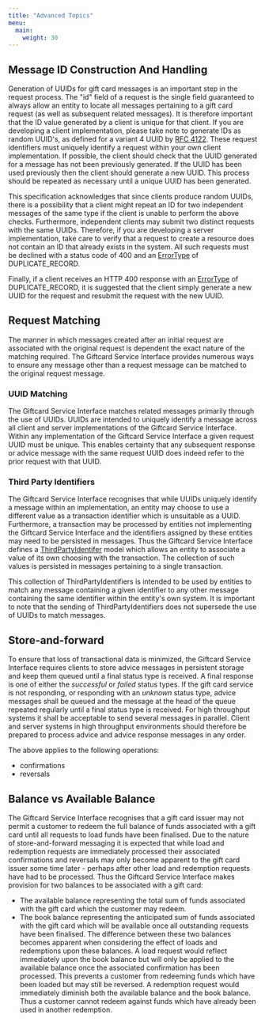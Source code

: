 ```yaml
---
title: "Advanced Topics"
menu:
  main:
    weight: 30
---
```


## Message ID Construction And Handling

Generation of UUIDs for gift card messages is an important step in the request process. The "id" field of a request is the single field guaranteed to always allow an entity to locate all messages pertaining to a gift card request (as well as subsequent related messages). It is therefore important that the ID value generated by a client is unique for that client. If you are developing a client implementation, please take note to generate IDs as random UUID's, as defined for a variant 4 UUID by [RFC 4122](https://tools.ietf.org/html/rfc4122). These request identifiers must uniquely identify a request within your own client implementation. If possible, the client should check that the UUID generated for a message has not been previously generated. If the UUID has been used previously then the client should generate a new UUID. This process should be repeated as necessary until a unique UUID has been generated.

This specification acknowledges that since clients produce random UUIDs, there is a possibility that a client might repeat an ID for two independent messages of the same type if the client is unable to perform the above checks. Furthermore, independent clients may submit two distinct requests with the same UUIDs. Therefore, if you are developing a server implementation, take care to verify that a request to create a resource does not contain an ID that already exists in the system. All such requests must be declined with a status code of 400 and an [ErrorType](/specification/definitions/#errordetail) of DUPLICATE_RECORD.

Finally, if a client receives an HTTP 400 response with an [ErrorType](/specification/definitions/#errordetail) of DUPLICATE_RECORD, it is suggested that the client simply generate a new UUID for the request and resubmit the request with the new UUID.


## Request Matching

The manner in which messages created after an initial request are associated with the original request is dependent the exact nature of the matching required. The Giftcard Service Interface provides numerous ways to ensure any message other than a request message can be matched to the original request message.

### UUID Matching

The Giftcard Service Interface matches related messages primarily through the use of UUIDs. UUIDs are intended to uniquely identify a message across all client and server implementations of the Giftcard Service Interface. Within any implementation of the Giftcard Service Interface a given request UUID must be unique. This enables certainty that any subsequent response or advice message with the same request UUID does indeed refer to the prior request with that UUID.

### Third Party Identifiers

The Giftcard Service Interface recognises that while UUIDs uniquely identify a message within an implementation, an entity may choose to use a different value as a transaction identifier which is unsuitable as a UUID. Furthermore, a transaction may be processed by entities not implementing the Giftcard Service Interface and the identifiers assigned by these entities may need to be persisted in messages. Thus the Giftcard Service Interface defines a [ThirdPartyIdentifer](/specification/definitions/#thirdpartyidentifier) model which allows an entity to associate a value of its own choosing with the transaction. The collection of such values is persisted in messages pertaining to a single transaction.

This collection of ThirdPartyIdentifiers is intended to be used by entities to match any message containing a given identifier to any other message containing the same identifier within the entity's own system. It is important to note that the sending of ThirdPartyIdentifiers does not supersede the use of UUIDs to match messages.

## Store-and-forward

To ensure that loss of transactional data is minimized, the Giftcard Service Interface requires clients to store advice messages in persistent storage and keep them queued until a final status type is received. A final response is one of either the _successful_ or _failed_ status types. If the gift card service is not responding, or responding with an _unknown_ status type, advice messages shall be queued and the message at the head of the queue repeated regularly until a final status type is received. For high throughput systems it shall be acceptable to send several messages in parallel. Client and server systems in high throughput environments should therefore be prepared to process advice and advice response messages in any order.

The above applies to the following operations:

* confirmations
* reversals

## Balance vs Available Balance

The Giftcard Service Interface recognises that a gift card issuer may not permit a customer to redeem the full balance of funds associated with a gift card until all requests to load funds have been finalised. Due to the nature of store-and-forward messaging it is expected that while load and redemption requests are immediately processed their associated confirmations and reversals may only become apparent to the gift card issuer some time later - perhaps after other load and redemption requests have had to be processed. Thus the Giftcard Service Interface makes provision for two balances to be associated with a gift card:
- The available balance representing the total sum of funds associated with the gift card which the customer may redeem.
- The book balance representing the anticipated sum of funds associated with the gift card which will be available once all outstanding requests have been finalised.
The difference between these two balances becomes apparent when considering the effect of loads and redemptions upon these balances. A load request would reflect immediately upon the book balance but will only be applied to the available balance once the associated confirmation has been processed. This prevents a customer from redeeming funds which have been loaded but may still be reversed. A redemption request would immediately diminish both the available balance and the book balance. Thus a customer cannot redeem against funds which have already been used in another redemption.
